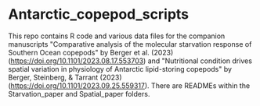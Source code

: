 # Antarctic_copepod_scripts

This repo contains R code and various data files for the companion manuscripts "Comparative analysis of the molecular starvation response of Southern Ocean copepods" by Berger et al. (2023) (https://doi.org/10.1101/2023.08.17.553703) and "Nutritional condition drives spatial variation in physiology of Antarctic lipid-storing copepods" by Berger, Steinberg, & Tarrant (2023) (https://doi.org/10.1101/2023.09.25.559317). There are READMEs within the Starvation_paper and Spatial_paper folders.
